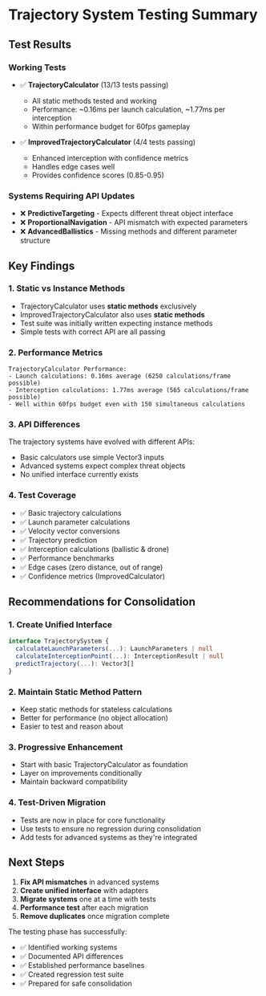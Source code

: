 # Trajectory System Testing Summary

## Test Results

### Working Tests
- ✅ **TrajectoryCalculator** (13/13 tests passing)
  - All static methods tested and working
  - Performance: ~0.16ms per launch calculation, ~1.77ms per interception
  - Within performance budget for 60fps gameplay

- ✅ **ImprovedTrajectoryCalculator** (4/4 tests passing)
  - Enhanced interception with confidence metrics
  - Handles edge cases well
  - Provides confidence scores (0.85-0.95)

### Systems Requiring API Updates
- ❌ **PredictiveTargeting** - Expects different threat object interface
- ❌ **ProportionalNavigation** - API mismatch with expected parameters
- ❌ **AdvancedBallistics** - Missing methods and different parameter structure

## Key Findings

### 1. Static vs Instance Methods
- TrajectoryCalculator uses **static methods** exclusively
- ImprovedTrajectoryCalculator also uses **static methods**
- Test suite was initially written expecting instance methods
- Simple tests with correct API are all passing

### 2. Performance Metrics
```
TrajectoryCalculator Performance:
- Launch calculations: 0.16ms average (6250 calculations/frame possible)
- Interception calculations: 1.77ms average (565 calculations/frame possible)
- Well within 60fps budget even with 150 simultaneous calculations
```

### 3. API Differences
The trajectory systems have evolved with different APIs:
- Basic calculators use simple Vector3 inputs
- Advanced systems expect complex threat objects
- No unified interface currently exists

### 4. Test Coverage
- ✅ Basic trajectory calculations
- ✅ Launch parameter calculations
- ✅ Velocity vector conversions
- ✅ Trajectory prediction
- ✅ Interception calculations (ballistic & drone)
- ✅ Performance benchmarks
- ✅ Edge cases (zero distance, out of range)
- ✅ Confidence metrics (ImprovedCalculator)

## Recommendations for Consolidation

### 1. Create Unified Interface
```typescript
interface TrajectorySystem {
  calculateLaunchParameters(...): LaunchParameters | null
  calculateInterceptionPoint(...): InterceptionResult | null
  predictTrajectory(...): Vector3[]
}
```

### 2. Maintain Static Method Pattern
- Keep static methods for stateless calculations
- Better for performance (no object allocation)
- Easier to test and reason about

### 3. Progressive Enhancement
- Start with basic TrajectoryCalculator as foundation
- Layer on improvements conditionally
- Maintain backward compatibility

### 4. Test-Driven Migration
- Tests are now in place for core functionality
- Use tests to ensure no regression during consolidation
- Add tests for advanced systems as they're integrated

## Next Steps

1. **Fix API mismatches** in advanced systems
2. **Create unified interface** with adapters
3. **Migrate systems** one at a time with tests
4. **Performance test** after each migration
5. **Remove duplicates** once migration complete

The testing phase has successfully:
- ✅ Identified working systems
- ✅ Documented API differences  
- ✅ Established performance baselines
- ✅ Created regression test suite
- ✅ Prepared for safe consolidation